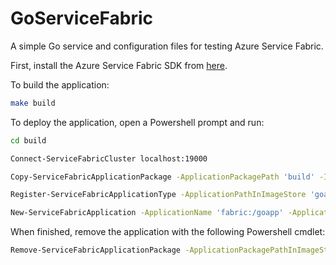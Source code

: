 # GoServiceFabric

A simple Go service and configuration files for testing Azure Service Fabric.

First, install the Azure Service Fabric SDK from [here][1].

To build the application:

```bash
make build
```

To deploy the application, open a Powershell prompt and run:

```bash
cd build

Connect-ServiceFabricCluster localhost:19000

Copy-ServiceFabricApplicationPackage -ApplicationPackagePath 'build' -ImageStoreConnectionString 'file:C:\SfDevCluster\Data\ImageStoreShare' -ApplicationPackagePathInImageStore 'goapp'

Register-ServiceFabricApplicationType -ApplicationPathInImageStore 'goapp'

New-ServiceFabricApplication -ApplicationName 'fabric:/goapp' -ApplicationTypeName 'FabricServiceType' -ApplicationTypeVersion 1.0
```

When finished, remove the application with the following Powershell cmdlet:

```bash
Remove-ServiceFabricApplicationPackage -ApplicationPackagePathInImageStore 'goapp'
```

[1]: http://www.microsoft.com/web/handlers/webpi.ashx?command=getinstallerredirect&appid=MicrosoftAzure-ServiceFabric-CoreSDK